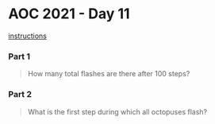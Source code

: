 # AOC 2021 - Day 11

[instructions](https://adventofcode.com/2021/day/11)

### Part 1

> How many total flashes are there after 100 steps?

### Part 2

> What is the first step during which all octopuses flash?
